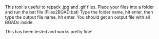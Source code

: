 This tool is useful to repack .jpg and .gif files.
Place your files into a folder and run the bat file (Files2BGAD.bat)
Type the folder name, hit enter, then type the output file name, hit enter.
You should get an output file with all BGADs inside.

This has been tested and works pretty fine!